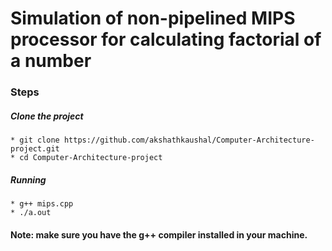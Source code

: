 # Simulation of non-pipelined MIPS processor for calculating factorial of a number #

### Steps ###

##### Clone the project #####
```
* git clone https://github.com/akshathkaushal/Computer-Architecture-project.git
* cd Computer-Architecture-project
```
##### Running #####
```
* g++ mips.cpp
* ./a.out
```
#### Note: make sure you have the g++ compiler installed in your machine.
